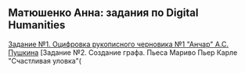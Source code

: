 ## Матюшенко Анна: задания по Digital Humanities
[Задание №1. Оцифровка рукописного черновика №1 "Анчар" А.С. Пушкина](https://github.com/AnnaMatyushenko/-/blob/master/Schastlivaya%20ulovka.pdf)
[Задание №2. Создание графа. Пьеса Мариво Пьер Карле "Счастливая уловка"(
